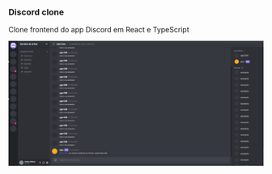 ### Discord clone

Clone frontend do app Discord em React e TypeScript


![alt text](https://github.com/Arthur-Matias/discord_clone/blob/master/src/assets/discord.png?raw=true)
